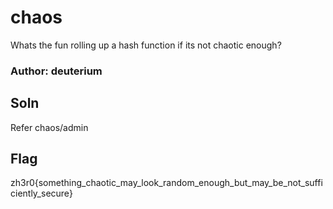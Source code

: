 # chaos

Whats the fun rolling up a hash function if its not chaotic enough?

### Author: deuterium

## Soln
Refer chaos/admin

## Flag
zh3r0{something_chaotic_may_look_random_enough_but_may_be_not_sufficiently_secure}
